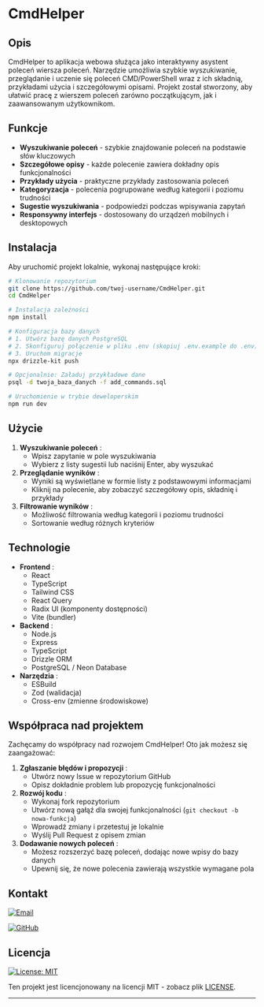 # CmdHelper

## Opis

CmdHelper to aplikacja webowa służąca jako interaktywny asystent poleceń wiersza poleceń. Narzędzie umożliwia szybkie wyszukiwanie, przeglądanie i uczenie się poleceń CMD/PowerShell wraz z ich składnią, przykładami użycia i szczegółowymi opisami. Projekt został stworzony, aby ułatwić pracę z wierszem poleceń zarówno początkującym, jak i zaawansowanym użytkownikom.

## Funkcje

- **Wyszukiwanie poleceń** - szybkie znajdowanie poleceń na podstawie słów kluczowych
- **Szczegółowe opisy** - każde polecenie zawiera dokładny opis funkcjonalności
- **Przykłady użycia** - praktyczne przykłady zastosowania poleceń
- **Kategoryzacja** - polecenia pogrupowane według kategorii i poziomu trudności
- **Sugestie wyszukiwania** - podpowiedzi podczas wpisywania zapytań
- **Responsywny interfejs** - dostosowany do urządzeń mobilnych i desktopowych

## Instalacja

Aby uruchomić projekt lokalnie, wykonaj następujące kroki:

```bash
# Klonowanie repozytorium
git clone https://github.com/twoj-username/CmdHelper.git
cd CmdHelper

# Instalacja zależności
npm install

# Konfiguracja bazy danych
# 1. Utwórz bazę danych PostgreSQL
# 2. Skonfiguruj połączenie w pliku .env (skopiuj .env.example do .env)
# 3. Uruchom migracje
npx drizzle-kit push

# Opcjonalnie: Załaduj przykładowe dane
psql -d twoja_baza_danych -f add_commands.sql

# Uruchomienie w trybie deweloperskim
npm run dev
```

## Użycie

1. **Wyszukiwanie poleceń** :
   * Wpisz zapytanie w pole wyszukiwania
   * Wybierz z listy sugestii lub naciśnij Enter, aby wyszukać
2. **Przeglądanie wyników** :
   * Wyniki są wyświetlane w formie listy z podstawowymi informacjami
   * Kliknij na polecenie, aby zobaczyć szczegółowy opis, składnię i przykłady
3. **Filtrowanie wyników** :
   * Możliwość filtrowania według kategorii i poziomu trudności
   * Sortowanie według różnych kryteriów

## Technologie

* **Frontend** :
  * React
  * TypeScript
  * Tailwind CSS
  * React Query
  * Radix UI (komponenty dostępności)
  * Vite (bundler)
* **Backend** :
  * Node.js
  * Express
  * TypeScript
  * Drizzle ORM
  * PostgreSQL / Neon Database
* **Narzędzia** :
  * ESBuild
  * Zod (walidacja)
  * Cross-env (zmienne środowiskowe)

## Współpraca nad projektem

Zachęcamy do współpracy nad rozwojem CmdHelper! Oto jak możesz się zaangażować:

1. **Zgłaszanie błędów i propozycji** :
   * Utwórz nowy Issue w repozytorium GitHub
   * Opisz dokładnie problem lub propozycję funkcjonalności
2. **Rozwój kodu** :
   * Wykonaj fork repozytorium
   * Utwórz nową gałąź dla swojej funkcjonalności (`git checkout -b nowa-funkcja`)
   * Wprowadź zmiany i przetestuj je lokalnie
   * Wyślij Pull Request z opisem zmian
3. **Dodawanie nowych poleceń** :
   * Możesz rozszerzyć bazę poleceń, dodając nowe wpisy do bazy danych
   * Upewnij się, że nowe polecenia zawierają wszystkie wymagane pola

## Kontakt

[![Email](https://img.shields.io/badge/Email-Napisz%20do%20mnie-blue?style=for-the-badge&logo=gmail&logoColor=white)](mailto:netdark_1966@op.pl)

[![GitHub](https://img.shields.io/badge/GitHub-Darek1966-181717?style=for-the-badge&logo=github&logoColor=white)](https://github.com/Darek1966)

## Licencja
[![License: MIT](https://img.shields.io/badge/License-MIT-yellow.svg)](https://opensource.org/licenses/MIT)

Ten projekt jest licencjonowany na licencji MIT - zobacz plik [LICENSE](LICENSE).

---
